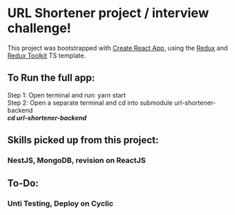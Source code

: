 # URL Shortener project / interview challenge!

This project was bootstrapped with [Create React App](https://github.com/facebook/create-react-app), using the [Redux](https://redux.js.org/) and [Redux Toolkit](https://redux-toolkit.js.org/) TS template.

## To Run the full app:
Step 1: Open terminal and run: yarn start   
Step 2: Open a separate terminal and cd into submodule url-shortener-backend   
   ***cd url-shortener-backend*** 
    
## Skills picked up from this project:
### NestJS, MongoDB, revision on ReactJS

## To-Do:
### Unti Testing, Deploy on Cyclic
